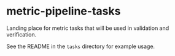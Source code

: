 # metric-pipeline-tasks
Landing place for metric tasks that will be used in validation and verification.

See the README in the `tasks` directory for example usage.
